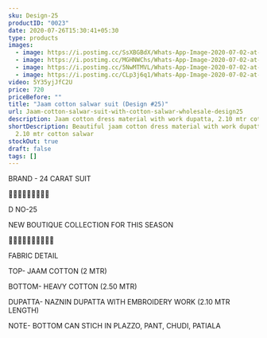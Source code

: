 ```yaml
---
sku: Design-25
productID: "0023"
date: 2020-07-26T15:30:41+05:30
type: products
images:
  - image: https://i.postimg.cc/SsXBGBdX/Whats-App-Image-2020-07-02-at-17.jpg
  - image: https://i.postimg.cc/MGHNWChs/Whats-App-Image-2020-07-02-at-17.jpg
  - image: https://i.postimg.cc/5NwMTMVL/Whats-App-Image-2020-07-02-at-17.jpg
  - image: https://i.postimg.cc/CLp3j6q1/Whats-App-Image-2020-07-02-at-17.jpg
video: 5Y35yjJfC2U
price: 720
priceBefore: ""
title: "Jaam cotton salwar suit (Design #25)"
url: Jaam-cotton-salwar-suit-with-cotton-salwar-wholesale-design25
description: Jaam cotton dress material with work dupatta, 2.10 mtr cotton salwar
shortDescription: Beautiful jaam cotton dress material with work dupatta and
  2.10 mtr cotton salwar
stockOut: true
draft: false
tags: []
---
```

BRAND - 24 CARAT SUIT

💐💐💐💐💐💐💐💐💐

D NO-25

NEW BOUTIQUE COLLECTION FOR THIS SEASON

🌷🌷🌷🌷🌷🌷🌷🌷🌷🌷

FABRIC DETAIL

TOP- JAAM COTTON (2 MTR)

BOTTOM- HEAVY COTTON  (2.50 MTR)

DUPATTA- NAZNIN DUPATTA WITH EMBROIDERY WORK (2.10 MTR LENGTH)

NOTE- BOTTOM CAN STICH IN PLAZZO, PANT, CHUDI, PATIALA